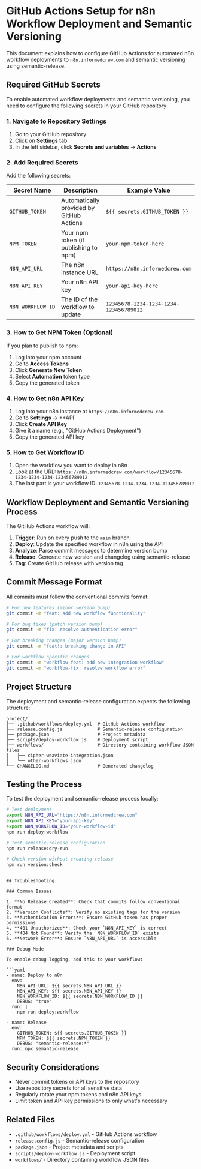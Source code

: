 # GitHub Actions Setup for n8n Workflow Deployment and Semantic Versioning

This document explains how to configure GitHub Actions for automated n8n workflow deployments to `n8n.informedcrew.com` and semantic versioning using semantic-release.

## Required GitHub Secrets

To enable automated workflow deployments and semantic versioning, you need to configure the following secrets in your GitHub repository:

### 1. Navigate to Repository Settings

1. Go to your GitHub repository
2. Click on **Settings** tab
3. In the left sidebar, click **Secrets and variables** → **Actions**

### 2. Add Required Secrets

Add the following secrets:

| Secret Name | Description | Example Value |
|-------------|-------------|---------------|
| `GITHUB_TOKEN` | Automatically provided by GitHub Actions | `${{ secrets.GITHUB_TOKEN }}` |
| `NPM_TOKEN` | Your npm token (if publishing to npm) | `your-npm-token-here` |
| `N8N_API_URL` | The n8n instance URL | `https://n8n.informedcrew.com` |
| `N8N_API_KEY` | Your n8n API key | `your-api-key-here` |
| `N8N_WORKFLOW_ID` | The ID of the workflow to update | `12345678-1234-1234-1234-123456789012` |

### 3. How to Get NPM Token (Optional)

If you plan to publish to npm:

1. Log into your npm account
2. Go to **Access Tokens**
3. Click **Generate New Token**
4. Select **Automation** token type
5. Copy the generated token

### 4. How to Get n8n API Key

1. Log into your n8n instance at `https://n8n.informedcrew.com`
2. Go to **Settings** → **API`
3. Click **Create API Key**
4. Give it a name (e.g., "GitHub Actions Deployment")
5. Copy the generated API key

### 5. How to Get Workflow ID

1. Open the workflow you want to deploy in n8n
2. Look at the URL: `https://n8n.informedcrew.com/workflow/12345678-1234-1234-1234-123456789012`
3. The last part is your workflow ID: `12345678-1234-1234-1234-123456789012`

## Workflow Deployment and Semantic Versioning Process

The GitHub Actions workflow will:

1. **Trigger**: Run on every push to the `main` branch
2. **Deploy**: Update the specified workflow in n8n using the API
3. **Analyze**: Parse commit messages to determine version bump
4. **Release**: Generate new version and changelog using semantic-release
5. **Tag**: Create GitHub release with version tag

## Commit Message Format

All commits must follow the conventional commits format:

```bash
# For new features (minor version bump)
git commit -m "feat: add new workflow functionality"

# For bug fixes (patch version bump)
git commit -m "fix: resolve authentication error"

# For breaking changes (major version bump)
git commit -m "feat!: breaking change in API"

# For workflow-specific changes
git commit -m "workflow-feat: add new integration workflow"
git commit -m "workflow-fix: resolve workflow error"
```

## Project Structure

The deployment and semantic-release configuration expects the following structure:

```
project/
├── .github/workflows/deploy.yml  # GitHub Actions workflow
├── release.config.js             # Semantic-release configuration
├── package.json                  # Project metadata
├── scripts/deploy-workflow.js    # Deployment script
├── workflows/                    # Directory containing workflow JSON files
│   ├── cipher-weaviate-integration.json
│   └── other-workflows.json
└── CHANGELOG.md                  # Generated changelog
```

## Testing the Process

To test the deployment and semantic-release process locally:

```bash
# Test deployment
export N8N_API_URL="https://n8n.informedcrew.com"
export N8N_API_KEY="your-api-key"
export N8N_WORKFLOW_ID="your-workflow-id"
npm run deploy:workflow

# Test semantic-release configuration
npm run release:dry-run

# Check version without creating release
npm run version:check
```
```

## Troubleshooting

### Common Issues

1. **No Release Created**: Check that commits follow conventional format
2. **Version Conflicts**: Verify no existing tags for the version
3. **Authentication Errors**: Ensure GitHub token has proper permissions
4. **401 Unauthorized**: Check your `N8N_API_KEY` is correct
5. **404 Not Found**: Verify the `N8N_WORKFLOW_ID` exists
6. **Network Error**: Ensure `N8N_API_URL` is accessible

### Debug Mode

To enable debug logging, add this to your workflow:

```yaml
- name: Deploy to n8n
  env:
    N8N_API_URL: ${{ secrets.N8N_API_URL }}
    N8N_API_KEY: ${{ secrets.N8N_API_KEY }}
    N8N_WORKFLOW_ID: ${{ secrets.N8N_WORKFLOW_ID }}
    DEBUG: "true"
  run: |
    npm run deploy:workflow

- name: Release
  env:
    GITHUB_TOKEN: ${{ secrets.GITHUB_TOKEN }}
    NPM_TOKEN: ${{ secrets.NPM_TOKEN }}
    DEBUG: "semantic-release:*"
  run: npx semantic-release
```

## Security Considerations

- Never commit tokens or API keys to the repository
- Use repository secrets for all sensitive data
- Regularly rotate your npm tokens and n8n API keys
- Limit token and API key permissions to only what's necessary

## Related Files

- `.github/workflows/deploy.yml` - GitHub Actions workflow
- `release.config.js` - Semantic-release configuration
- `package.json` - Project metadata and scripts
- `scripts/deploy-workflow.js` - Deployment script
- `workflows/` - Directory containing workflow JSON files
